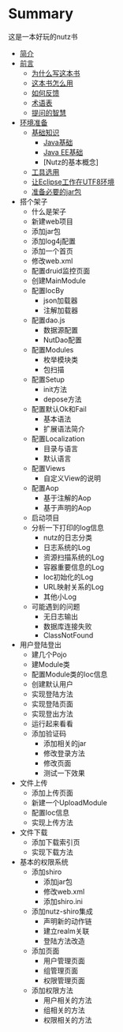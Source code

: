 # Summary

这是一本好玩的nutz书

* [简介](README.md)
* [前言](chapter1.md)
   * [为什么写这本书](chapter1.1.md)
   * [这本书怎么用](chapter1.2.md)
   * [如何反馈](chapter1.3.md)
   * [术语表](chapter1.4.md)
   * [提问的智慧](chapter1.5.md)
* [环境准备](chapter2.md)
   * [基础知识](chapter2.1.md)
       * [Java基础](chapter2.1.1.md)
	   * [Java EE基础](chapter2.1.2.md)
	   * [Nutz的基本概念]
   * [工具选用](chapter2.2.md)
   * [让Eclipse工作在UTF8环境](chapter2.3.md)
   * [准备必要的jar包](chapter2.4.md)
* 搭个架子
   * 什么是架子
   * 新建web项目
   * 添加jar包
   * 添加log4j配置
   * 添加一个首页
   * 修改web.xml
   * 配置druid监控页面
   * 创建MainModule
   * 配置IocBy
       * json加载器
	   * 注解加载器
   * 配置dao.js
       * 数据源配置
	   * NutDao配置
   * 配置Modules
       * 枚举模块类
	   * 包扫描
   * 配置Setup
       * init方法
	   * depose方法
   * 配置默认Ok和Fail
       * 基本语法
	   * 扩展语法简介
   * 配置Localization
       * 目录与语言
	   * 默认语言
   * 配置Views
       * 自定义View的说明
   * 配置Aop
       * 基于注解的Aop
	   * 基于声明的Aop
   * 启动项目
   * 分析一下打印的log信息
       * nutz的日志分类
       * 日志系统的Log
	   * 资源扫描系统的Log
	   * 容器重要信息的Log
	   * Ioc初始化的Log
	   * URL映射关系的Log
	   * 其他小Log
	* 可能遇到的问题
	   * 无日志输出
	   * 数据库连接失败
	   * ClassNotFound
* 用户登陆登出
   * 建几个Pojo
   * 建Module类
   * 配置Module类的Ioc信息
   * 创建默认用户
   * 实现登陆方法
   * 实现登陆页面
   * 实现登出方法
   * 运行起来看看
   * 添加验证码
      * 添加相关的jar
	  * 修改登录方法
	  * 修改页面
	  * 测试一下效果
* 文件上传
   * 添加上传页面
   * 新建一个UploadModule
   * 配置Ioc信息
   * 实现上传方法
* 文件下载
   * 添加下载索引页
   * 实现下载方法
* 基本的权限系统
   * 添加shiro
       * 添加jar包
	   * 修改web.xml
	   * 添加shiro.ini
	* 添加nutz-shiro集成
	   * 声明新的动作链
	   * 建立realm关联
	   * 登陆方法改造
	* 添加页面
		* 用户管理页面
		* 组管理页面
		* 权限管理页面
	* 添加权限方法
		* 用户相关的方法
		* 组相关的方法
		* 权限相关的方法


